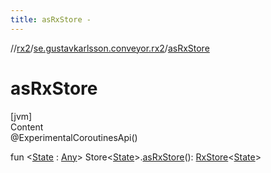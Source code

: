 ```yaml
---
title: asRxStore -
---
```

//[rx2](../index.md)/[se.gustavkarlsson.conveyor.rx2](index.md)/[asRxStore](as-rx-store.md)



# asRxStore  
[jvm]  
Content  
@ExperimentalCoroutinesApi()  
  
fun <[State](as-rx-store.md) : [Any](https://kotlinlang.org/api/latest/jvm/stdlib/kotlin/-any/index.html)> Store<[State](as-rx-store.md)>.[asRxStore](as-rx-store.md)(): [RxStore](-rx-store/index.md)<[State](as-rx-store.md)>  



